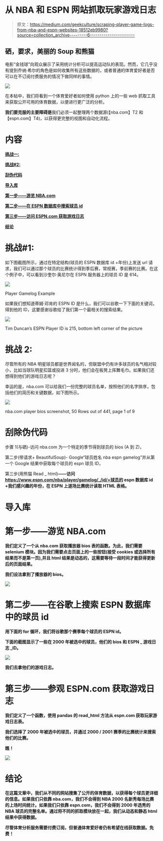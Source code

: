 # 从 NBA 和 ESPN 网站抓取玩家游戏日志

> 原文：<https://medium.com/geekculture/scraping-player-game-logs-from-nba-and-espn-websites-18512eb9980?source=collection_archive---------6----------------------->

## 硒，要求，美丽的 Soup 和熊猫

电影“金钱球”向观众展示了采用统计分析可以提高运动队的表现。然而，它几乎没有提到乔纳·希尔的角色是如何收集所有这些数据的，或者普通的体育爱好者是否可以在不订阅付费服务的情况下做同样的事情。

![](img/0ddf35e4e92ab5a11487b9835dc87802.png)

在本帖中，我们将看到一个体育爱好者如何使用 python 上的一些 web 抓取工具来获取公开可用的体育数据，以便进行更广泛的分析。

**我们要克服的主要障碍是**我们必须一起整理两个数据源(【nba.com】T2 和【espn.com】T4)，以获得更完整的视图和自动化流程。

# 内容

[**挑战一:**](#b8e4)

[**挑战#2:**](#c762)

[**刮伪代码**](#a5ed)

[**导入库**](#f735)

[**第一步——游览 NBA.com**](#1d54)

[**第二步——在 ESPN 数据库中搜索球员 id**](#38cc)

[**第三步——访问 ESPN.com 获取游戏日志**](#0b62)

[**结论**](#cdd7)

# **挑战#1:**

如下图截图所示，通过在特定结构(球员的 ESPN 数据库 id +年份)上发送 url 请求，我们可以通过那个球员的比赛统计得到季后赛，常规赛，季前赛的比赛。在这个例子中，可以看到沙奎尔·奥尼尔在 ESPN 服务器上的球员 ID 是 614。

![](img/8591133952b9b7926bd31079c5dedde9.png)

Player Gamelog Example

如果我们想知道蒂姆·邓肯的 ESPN ID 是什么，我们可以谷歌一下下面的关键词，得到他的 ID，这要感谢谷歌给了我们第一个最相关的搜索结果。

![](img/5953bad7ed9ada4c954001282923ef76.png)

Tim Duncan’s ESPN Player ID is 215, bottom left corner of the picture

# 挑战 2:

尽管所有的 NBA 明星球员都是世界闻名的，但联盟中仍有许多球员的名气相对较小，比如当球队明星扣篮或投进 3 分时，他们会在板凳上挥舞毛巾。如果我们还想得到他们的游戏日志呢？

幸运的是，nba.com 可以给我们一份完整的球员名单，按照他们的名字排序，包括他们的简历和关键数据，如下图所示。

![](img/b2db0f90859c851073cc59e434439e80.png)

nba.com player bios screenshot, 50 Rows out of 441, page 1 of 9

# 刮除伪代码

步骤 1(与硒)-访问 nba.com 为一个特定的季节得到球员的 bios (A 到 Z)，

第二步(带请求+ BeautifulSoup)- Google“球员姓名 nba espn gamelog”并从第一个 Google 结果中获取每个球员的 espn 球员 ID，

第三步(用熊猫 Read _ html)**——访问 https://www.espn.com/nba/player/gamelog/_/id/+球员的 espn 数据库 id +我们感兴趣的年份，在 ESPN 上逐场比赛统计读取 HTML 表格。**

# **导入库**

# **第一步——游览 NBA.com**

**我们定义了一个从 nba.com 获取播放器 bios 表的函数。为此，我们需要 selenium 模块。因为我们需要点击页面上的一些按钮(接受 cookies 或选择所有结果而不是第一页),并且 html 结果是动态的，这需要等待一段时间才能获得更新后的页面结果。**

**我们设法拿到了播放器的 bios。**

**![](img/fa4d50c8b092d85b65874261dbc567a9.png)**

# **第二步——在谷歌上搜索 ESPN 数据库中的球员 id**

**用下面的 for 循环，我们将谷歌那个赛季每个球员的 ESPN id。**

**下面的截图显示了一些在 2000 年被选中的球员，他们的 bios 和 ESPN _ 游戏日志 _ID。**

**![](img/ad73099f0090ecf55c2e8ba81e241fb1.png)**

**我们去拿他们的游戏日志。**

# **第三步——参观 ESPN.com 获取游戏日志**

**我们定义了一个函数，使用 pandas 的 read_html 方法从 espn.com 获取玩家游戏日志表。**

**我们选择了 2000 年被选中的球员，并通过 2000 / 2001 赛季的比赛统计来搜索他们的比赛。**

****瞧！****

**![](img/0316ad27f08d1c5fd4e423969a1fae0b.png)**

# **结论**

**在这篇文章中，我们从不同的网站搜集了公开的体育数据，以获得每个球员更详细的信息。如果我们只依靠 nba.com，我们不会得到 NBA 2000 名新秀每场比赛的上场时间统计。如果我们只依靠 espn.com，我们不会得到 2000 年选秀的 NBA 球员的完整名单。通过将不同的抓取模块放在一起，我们从动态和静态 html 结果中获得数据。**

**尽管体育分析服务需要付费订阅，但普通体育爱好者仍有希望在线获取数据。**免费！****